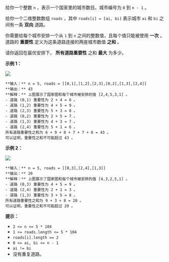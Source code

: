 给你一个整数 `n` ，表示一个国家里的城市数目。城市编号为 `0` 到 `n - 1` 。

给你一个二维整数数组 `roads` ，其中 `roads[i] = [ai, bi]` 表示城市 `ai` 和 `bi` 之间有一条  **双向**
道路。

你需要给每个城市安排一个从 `1` 到 `n` 之间的整数值，且每个值只能被使用 **一次**  。道路的 **重要性**
定义为这条道路连接的两座城市数值 **之和**  。

请你返回在最优安排下， **所有道路重要性** 之和 **最大**  为多少。



**示例 1：**

![](https://assets.leetcode.com/uploads/2022/04/07/ex1drawio.png)

    
    
    **输入：** n = 5, roads = [[0,1],[1,2],[2,3],[0,2],[1,3],[2,4]]
    **输出：** 43
    **解释：** 上图展示了国家图和每个城市被安排的值 [2,4,5,3,1] 。
    - 道路 (0,1) 重要性为 2 + 4 = 6 。
    - 道路 (1,2) 重要性为 4 + 5 = 9 。
    - 道路 (2,3) 重要性为 5 + 3 = 8 。
    - 道路 (0,2) 重要性为 2 + 5 = 7 。
    - 道路 (1,3) 重要性为 4 + 3 = 7 。
    - 道路 (2,4) 重要性为 5 + 1 = 6 。
    所有道路重要性之和为 6 + 9 + 8 + 7 + 7 + 6 = 43 。
    可以证明，重要性之和不可能超过 43 。
    

**示例 2：**

![](https://assets.leetcode.com/uploads/2022/04/07/ex2drawio.png)

    
    
    **输入：** n = 5, roads = [[0,3],[2,4],[1,3]]
    **输出：** 20
    **解释：** 上图展示了国家图和每个城市被安排的值 [4,3,2,5,1] 。
    - 道路 (0,3) 重要性为 4 + 5 = 9 。
    - 道路 (2,4) 重要性为 2 + 1 = 3 。
    - 道路 (1,3) 重要性为 3 + 5 = 8 。
    所有道路重要性之和为 9 + 3 + 8 = 20 。
    可以证明，重要性之和不可能超过 20 。
    



**提示：**

  * `2 <= n <= 5 * 104`
  * `1 <= roads.length <= 5 * 104`
  * `roads[i].length == 2`
  * `0 <= ai, bi <= n - 1`
  * `ai != bi`
  * 没有重复道路。

